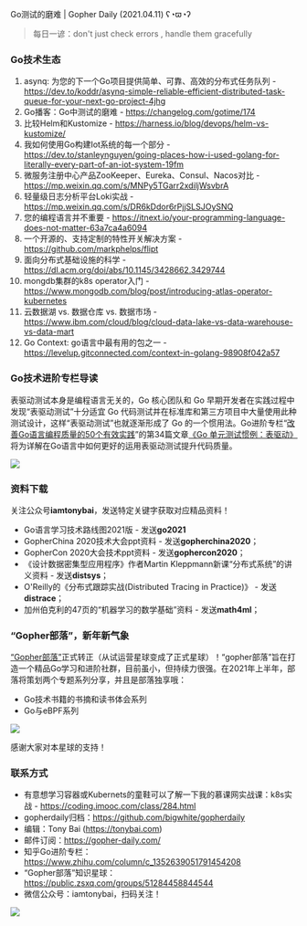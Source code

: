 Go测试的磨难 | Gopher Daily (2021.04.11) ʕ◔ϖ◔ʔ

>每日一谚：don't just check errors , handle them gracefully

### Go技术生态

1. asynq: 为您的下一个Go项目提供简单、可靠、高效的分布式任务队列 - https://dev.to/koddr/asynq-simple-reliable-efficient-distributed-task-queue-for-your-next-go-project-4jhg
2. Go播客：Go中测试的磨难 - https://changelog.com/gotime/174
3. 比较Helm和Kustomize  - https://harness.io/blog/devops/helm-vs-kustomize/
4. 我如何使用Go构建Iot系统的每一个部分 - https://dev.to/stanleynguyen/going-places-how-i-used-golang-for-literally-every-part-of-an-iot-system-19fm
5. 微服务注册中心产品ZooKeeper、Eureka、Consul、Nacos对比 - https://mp.weixin.qq.com/s/MNPy5TGarr2xdiljWsvbrA
6. 轻量级日志分析平台Loki实战 - https://mp.weixin.qq.com/s/DR6kDdor6rPjjSLSJOySNQ
7. 您的编程语言并不重要 - https://itnext.io/your-programming-language-does-not-matter-63a7ca4a6094
8. 一个开源的、支持定制的特性开关解决方案 - https://github.com/markphelps/flipt
9. 面向分布式基础设施的科学 - https://dl.acm.org/doi/abs/10.1145/3428662.3429744
10. mongdb集群的k8s operator入门 - https://www.mongodb.com/blog/post/introducing-atlas-operator-kubernetes
11. 云数据湖 vs. 数据仓库 vs. 数据市场 - https://www.ibm.com/cloud/blog/cloud-data-lake-vs-data-warehouse-vs-data-mart
12. Go Context: go语言中最有用的包之一 - https://levelup.gitconnected.com/context-in-golang-98908f042a57

### Go技术进阶专栏导读

表驱动测试本身是编程语言无关的，Go 核心团队和 Go 早期开发者在实践过程中发现“表驱动测试”十分适宜 Go 代码测试并在标准库和第三方项目中大量使用此种测试设计，这样“表驱动测试”也就逐渐形成了 Go 的一个惯用法。Go进阶专栏“[改善Go语⾔编程质量的50个有效实践](https://mp.weixin.qq.com/s/RThCEQOdytQxwrMP7XRTRw)”的第34篇文章[《Go 单元测试惯例：表驱动》](https://www.imooc.com/read/87/article/2437) 将为详解在Go语言中如何更好的运用表驱动测试提升代码质量。

![](http://image.tonybai.com/img/202011/go-column-pgo-with-qr-and-text.png)


### 资料下载

关注公众号**iamtonybai**，发送特定关键字获取对应精品资料！

* Go语言学习技术路线图2021版 - 发送**go2021**
* GopherChina 2020技术大会ppt资料 - 发送**gopherchina2020**；
* GopherCon 2020大会技术ppt资料 - 发送**gophercon2020**；
* 《设计数据密集型应用程序》作者Martin Kleppmann新课“分布式系统”的讲义资料 - 发送**distsys**；
* O'Reilly的《分布式跟踪实战(Distributed Tracing in Practice)》 - 发送**distrace**；
* 加州伯克利的47页的“机器学习的数学基础”资料 - 发送**math4ml**；

### “Gopher部落”，新年新气象

[“Gopher部落”](https://mp.weixin.qq.com/s/jUqAL7hf2GmMun64BJufEA)正式转正（从试运营星球变成了正式星球）！“gopher部落”旨在打造一个精品Go学习和进阶社群，目前虽小，但持续力很强。在2021年上半年，部落将策划两个专题系列分享，并且是部落独享哦：

* Go技术书籍的书摘和读书体会系列
* Go与eBPF系列

![](http://image.tonybai.com/img/202103/gopher-tribe-zsxq-card.png)

感谢大家对本星球的支持！

### 联系方式

* 有意想学习容器或Kubernets的童鞋可以了解一下我的慕课网实战课：k8s实战 - https://coding.imooc.com/class/284.html
* gopherdaily归档：https://github.com/bigwhite/gopherdaily
* 编辑：Tony Bai (https://tonybai.com)
* 邮件订阅：https://gopher-daily.com/
* 知乎Go进阶专栏：https://www.zhihu.com/column/c_1352639051791454208
* “Gopher部落”知识星球：https://public.zsxq.com/groups/51284458844544
* 微信公众号：iamtonybai，扫码关注！

![](http://image.tonybai.com/img/202011/qrcode_for_iamtonybai.jpg)
